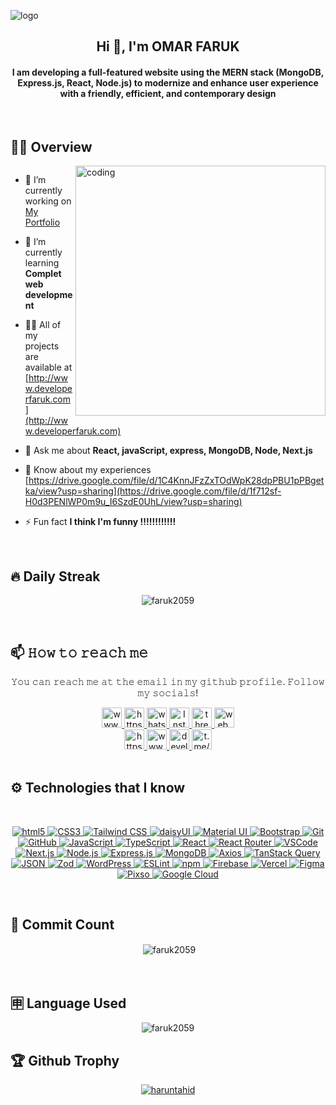 ![logo](https://github.com/FARUK2059/FARUK2059/blob/main/Git%20hub%20Banner%20Update.gif?raw=true)

  <h2 align="center">Hi 👋, I'm OMAR FARUK</h2>
<h4 align="center">I am developing a full-featured website using the MERN stack (MongoDB, Express.js, React, Node.js)
to modernize and enhance user experience with a friendly, efficient, and contemporary design</h4>

<br>

## 👨‍💻 Overview
<img align="right" alt="coding" width="400" src="https://media4.giphy.com/media/RbDKaczqWovIugyJmW/200.webp?cid=ecf05e47wksx3pb75rwllnzsyzv2q71y2a9s4bxqcrfjjl04&ep=v1_gifs_search&rid=200.webp&ct=g">

<p align="left"> <a href="https://twitter.com/" target="blank"><img src="https://img.shields.io/twitter/follow/?logo=twitter&style=for-the-badge" alt="" /></a> </p>

- 🔭 I’m currently working on [My Portfolio](https://developerfaruk.vercel.app)

- 🌱 I’m currently learning **Complet web development**

- 👨‍💻 All of my projects are available at [http://www.developerfaruk.com](http://www.developerfaruk.com)

- 💬 Ask me about **React, javaScript, express, MongoDB, Node, Next.js**

- 📄 Know about my experiences [https://drive.google.com/file/d/1C4KnnJFzZxTOdWpK28dpPBU1pPBgetka/view?usp=sharing](https://drive.google.com/file/d/1f712sf-H0d3PENlWP0m9u_I6SzdE0UhL/view?usp=sharing)

- ⚡ Fun fact **I think I'm funny !!!!!!!!!!!!**

<br>

##  🔥 Daily Streak
<p align="center" ><img align="center" src="https://github-readme-streak-stats.herokuapp.com/?user=faruk2059&theme=black-ice" alt="faruk2059" /></p>

<br>

## 📫 𝙷𝚘𝚠 𝚝𝚘 𝚛𝚎𝚊𝚌𝚑 𝚖𝚎

<p align="center">𝚈𝚘𝚞 𝚌𝚊𝚗 𝚛𝚎𝚊𝚌𝚑 𝚖𝚎 𝚊𝚝 𝚝𝚑𝚎 𝚎𝚖𝚊𝚒𝚕 𝚒𝚗 𝚖𝚢 𝚐𝚒𝚝𝚑𝚞𝚋 𝚙𝚛𝚘𝚏𝚒𝚕𝚎. 𝙵𝚘𝚕𝚕𝚘𝚠 𝚖𝚢 𝚜𝚘𝚌𝚒𝚊𝚕𝚜!</p>
<div align="center ">


  <a href="https://linkedin.com/in/developerfaruk" target="_blank">
    <img src="https://img.shields.io/static/v1?message=LinkedIn&logo=linkedin&label=&color=0077B5&logoColor=white&labelColor=&style=for-the-badge" height="32" alt="www.linkedin.com/in/developerfaruk"  />
  </a>
  <a href="https://fb.com/md omar faruk rana" target="_blank">
    <img src="https://img.shields.io/static/v1?message=Facebook&logo=facebook&label=&color=1877F2&logoColor=white&labelColor=&style=for-the-badge" height="32" alt="https://fb.com/md omar faruk rana"  />
  </a>
  <a href="https://wa.me/8801917540405" target="_blank">
    <img src="https://img.shields.io/static/v1?message=Whatsapp&logo=whatsapp&label=&color=25D366&logoColor=white&labelColor=&style=for-the-badge" height="32" alt="whatsapp logo"  />
  </a>
  <a href="https://www.instagram.com/developer_faruk" target="blank">
    <img height="32" alt="Instagram" src="https://img.shields.io/badge/Instagram-E4405F?style=for-the-badge&logo=instagram&logoColor=white">
  </a>
  <a href="https://www.threads.net/@developer_faruk" target="_blank">
  <img src="https://img.shields.io/static/v1?message=Threads&logo=threads&label=&color=000000&logoColor=white&labelColor=&style=for-the-badge" height="32" alt="threads.net/@developerfaruk" />
</a>
  <a href="mailto:web.omarfaruk.dev@gmail.com" target="_blank">
    <img src="https://img.shields.io/static/v1?message=Gmail&logo=gmail&label=&color=D14836&logoColor=white&labelColor=&style=for-the-badge" height="32" alt="web.omarfaruk.dev@gmail.com"  />
  </a>
  <br>
  <a href="https://discord.gg/developerfaruk" target="_blank">
    <img src="https://img.shields.io/static/v1?message=Discord&logo=discord&label=&color=7289DA&logoColor=white&labelColor=&style=for-the-badge" height="32" alt="https://discord.gg/developerfaruk"  />
  </a>
  <a href="https://www.snapchat.com/add/developerfaruk" target="_blank">
  <img src="https://img.shields.io/static/v1?message=Snapchat&logo=snapchat&label=&color=FFFC00&logoColor=black&labelColor=&style=for-the-badge" height="32" alt="www.snapchat.com/add/developerfaruk" />
</a>
<a href="https://x.com/developerfarukk" target="_blank">
    <img src="https://img.shields.io/badge/X-000000?style=for-the-badge&logo=x&logoColor=white" height="32" alt="developerfaruk.com"  />
  </a>
<a href="https://t.me/developerfaruk" target="_blank">
  <img src="https://img.shields.io/static/v1?message=Telegram&logo=telegram&label=&color=2CA5E0&logoColor=white&labelColor=&style=for-the-badge" height="32" alt="t.me/developerfaruk" />
</a>
</div>

<br>

## ⚙️ Technologies that I know

<br>
<p align="center">
<a href="https://www.w3schools.com/html/" target="blank" rel="noreferrer"> <img src="https://img.shields.io/badge/HTML5-E34F26?style=for-the-badge&logo=html5&logoColor=white" alt="html5"  /> </a>
<a href="https://www.w3schools.com/css/" target="_blank" rel="noreferrer"> <img src="https://img.shields.io/badge/CSS3-1572B6?style=for-the-badge&logo=css3&logoColor=white" alt="CSS3"  /> </a>
<a href="https://tailwindcss.com/" target="_blank" rel="noreferrer"> <img src="https://img.shields.io/badge/Tailwind_CSS-38B2AC?style=for-the-badge&logo=tailwind-css&logoColor=white" alt="Tailwind CSS" /> </a>
<a href="https://daisyui.com" target="_blank" rel="noreferrer"> <img src="https://img.shields.io/badge/daisyUI-1ad1a5?style=for-the-badge&logo=daisyui&logoColor=white" alt="daisyUI" /> </a>
<a href="https://mui.com" target="_blank" rel="noreferrer">
  <img src="https://img.shields.io/badge/Material%20UI-007FFF?style=for-the-badge&logo=mui&logoColor=white" alt="Material UI" />
</a>
<a href="https://getbootstrap.com" target="_blank" rel="noreferrer">
  <img src="https://img.shields.io/badge/Bootstrap-7952B3?style=for-the-badge&logo=bootstrap&logoColor=white" alt="Bootstrap" />
</a>
<a href="https://git-scm.com" target="_blank" rel="noreferrer">
  <img src="https://img.shields.io/badge/Git-F05032?style=for-the-badge&logo=git&logoColor=white" alt="Git" />
</a>
<a href="https://github.com" target="_blank" rel="noreferrer">
  <img src="https://img.shields.io/badge/GitHub-181717?style=for-the-badge&logo=github&logoColor=white" alt="GitHub" />
</a>
<a href="https://www.javascript.com" target="_blank" rel="noreferrer">
  <img src="https://img.shields.io/badge/JavaScript-F7DF1E?style=for-the-badge&logo=javascript&logoColor=black" alt="JavaScript" />
</a>
<a href="https://www.typescriptlang.org" target="_blank" rel="noreferrer">
  <img src="https://img.shields.io/badge/TypeScript-3178C6?style=for-the-badge&logo=typescript&logoColor=white" alt="TypeScript" />
</a>
<a href="https://reactjs.org" target="_blank" rel="noreferrer">
  <img src="https://img.shields.io/badge/React-61DAFB?style=for-the-badge&logo=react&logoColor=black" alt="React" />
</a>
<a href="https://reactrouter.com" target="_blank" rel="noreferrer">
  <img src="https://img.shields.io/badge/React%20Router-CA4245?style=for-the-badge&logo=react-router&logoColor=white" alt="React Router" />
</a>
  <a href="https://code.visualstudio.com" target="_blank" rel="noreferrer">
  <img src="https://img.shields.io/badge/VSCode-0078D4?style=for-the-badge&logo=visual-studio-code&logoColor=white" alt="VSCode" />
</a>
<a href="https://nextjs.org" target="_blank" rel="noreferrer">
  <img src="https://img.shields.io/badge/Next.js-000000?style=for-the-badge&logo=nextdotjs&logoColor=white" alt="Next.js" />
</a>
<a href="https://nodejs.org" target="_blank" rel="noreferrer">
  <img src="https://img.shields.io/badge/Node.js-339933?style=for-the-badge&logo=nodedotjs&logoColor=white" alt="Node.js" />
</a>
  <a href="https://expressjs.com" target="_blank" rel="noreferrer">
  <img src="https://img.shields.io/badge/Express.js-000000?style=for-the-badge&logo=express&logoColor=white" alt="Express.js" />
</a>
<a href="https://www.mongodb.com" target="_blank" rel="noreferrer">
  <img src="https://img.shields.io/badge/MongoDB-47A248?style=for-the-badge&logo=mongodb&logoColor=white" alt="MongoDB" />
</a>
<a href="https://axios-http.com" target="_blank" rel="noreferrer">
  <img src="https://img.shields.io/badge/Axios-5A29E4?style=for-the-badge&logo=axios&logoColor=white" alt="Axios" />
</a>
<a href="https://tanstack.com/query" target="_blank" rel="noreferrer">
  <img src="https://img.shields.io/badge/TanStack%20Query-FF4154?style=for-the-badge&logo=react-query&logoColor=white" alt="TanStack Query" />
</a>
  <a href="https://www.json.org" target="_blank" rel="noreferrer">
  <img src="https://img.shields.io/badge/JSON-000000?style=for-the-badge&logo=json&logoColor=white" alt="JSON" />
</a>
<a href="https://zod.dev" target="_blank" rel="noreferrer">
  <img src="https://img.shields.io/badge/Zod-EB7D6A?style=for-the-badge&logo=zod&logoColor=white" alt="Zod" />
</a>
<a href="https://wordpress.org" target="_blank" rel="noreferrer">
  <img src="https://img.shields.io/badge/WordPress-21759B?style=for-the-badge&logo=wordpress&logoColor=white" alt="WordPress" />
</a>
<a href="https://eslint.org" target="_blank" rel="noreferrer">
  <img src="https://img.shields.io/badge/ESLint-4B32C3?style=for-the-badge&logo=eslint&logoColor=white" alt="ESLint" />
</a>
<a href="https://www.npmjs.com" target="_blank" rel="noreferrer">
  <img src="https://img.shields.io/badge/npm-CB3837?style=for-the-badge&logo=npm&logoColor=white" alt="npm" />
</a>
<a href="https://firebase.google.com" target="_blank" rel="noreferrer">
  <img src="https://img.shields.io/badge/Firebase-FFCA28?style=for-the-badge&logo=firebase&logoColor=black" alt="Firebase" />
</a>
  <a href="https://vercel.com" target="_blank" rel="noreferrer">
  <img src="https://img.shields.io/badge/Vercel-000000?style=for-the-badge&logo=vercel&logoColor=white" alt="Vercel" />
</a>
<a href="https://www.figma.com" target="_blank" rel="noreferrer">
  <img src="https://img.shields.io/badge/Figma-F24E1E?style=for-the-badge&logo=figma&logoColor=white" alt="Figma" />
</a>
<a href="https://pixso.design" target="_blank" rel="noreferrer">
  <img src="https://img.shields.io/badge/Pixso-FFAA00?style=for-the-badge&logo=pixso&logoColor=black" alt="Pixso" />
</a>
  <a href="https://cloud.google.com" target="_blank" rel="noreferrer">
  <img src="https://img.shields.io/badge/Google%20Cloud-4285F4?style=for-the-badge&logo=google-cloud&logoColor=white" alt="Google Cloud" />
</a>
</p>
<br>

## 👀 Commit Count

<p align="center">&nbsp;<img align="center" src="https://github-readme-stats.vercel.app/api?username=faruk2059&show_icons=true&locale=en&theme=dark" alt="faruk2059" /></p>

<br>

## 🈸 Language Used

<p align="center"><img align="center" src="https://github-readme-stats.vercel.app/api/top-langs?username=faruk2059&show_icons=true&locale=en&layout=compact&theme=dark" alt="faruk2059" /></p>

## 🏆 Github Trophy

<p align="center">
  <a href="https://github.com/ryo-ma/github-profile-trophy">
    <img src="https://github-profile-trophy.vercel.app/?username=faruk2059&theme=onedark&column=8" alt="haruntahid" />
  </a>
</p>




